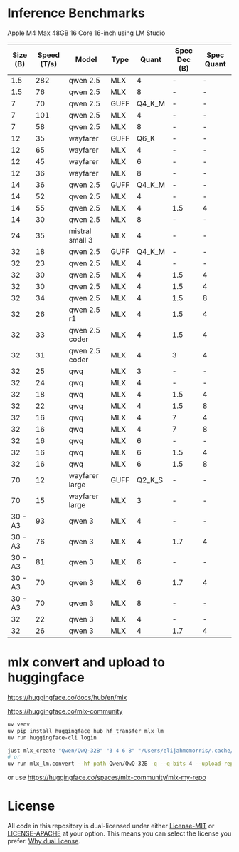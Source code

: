 # Inference Benchmarks
Apple M4 Max 48GB 16 Core 16-inch using LM Studio

| Size (B) | Speed (T/s) | Model           | Type | Quant  | Spec Dec (B) | Spec Quant |
|----------|-------------|-----------------|------|--------|--------------|------------|
| 1.5      | 282         | qwen 2.5        | MLX  | 4      | -            | -          |
| 1.5      | 76          | qwen 2.5        | MLX  | 8      | -            | -          |
| 7        | 70          | qwen 2.5        | GUFF | Q4_K_M | -            | -          |
| 7        | 101         | qwen 2.5        | MLX  | 4      | -            | -          |
| 7        | 58          | qwen 2.5        | MLX  | 8      | -            | -          |
| 12       | 35          | wayfarer        | GUFF | Q6_K   | -            | -          |
| 12       | 65          | wayfarer        | MLX  | 4      | -            | -          |
| 12       | 45          | wayfarer        | MLX  | 6      | -            | -          |
| 12       | 36          | wayfarer        | MLX  | 8      | -            | -          |
| 14       | 36          | qwen 2.5        | GUFF | Q4_K_M | -            | -          |
| 14       | 52          | qwen 2.5        | MLX  | 4      | -            | -          |
| 14       | 55          | qwen 2.5        | MLX  | 4      | 1.5          | 4          |
| 14       | 30          | qwen 2.5        | MLX  | 8      | -            | -          |
| 24       | 35          | mistral small 3 | MLX  | 4      | -            | -          |
| 32       | 18          | qwen 2.5        | GUFF | Q4_K_M | -            | -          |
| 32       | 23          | qwen 2.5        | MLX  | 4      | -            | -          |
| 32       | 30          | qwen 2.5        | MLX  | 4      | 1.5          | 4          |
| 32       | 30          | qwen 2.5        | MLX  | 4      | 1.5          | 4          |
| 32       | 34          | qwen 2.5        | MLX  | 4      | 1.5          | 8          |
| 32       | 26          | qwen 2.5 r1     | MLX  | 4      | 1.5          | 4          |
| 32       | 33          | qwen 2.5 coder  | MLX  | 4      | 1.5          | 4          |
| 32       | 31          | qwen 2.5 coder  | MLX  | 4      | 3            | 4          |
| 32       | 25          | qwq             | MLX  | 3      | -            | -          |
| 32       | 24          | qwq             | MLX  | 4      | -            | -          |
| 32       | 18          | qwq             | MLX  | 4      | 1.5          | 4          |
| 32       | 22          | qwq             | MLX  | 4      | 1.5          | 8          |
| 32       | 16          | qwq             | MLX  | 4      | 7            | 4          |
| 32       | 16          | qwq             | MLX  | 4      | 7            | 8          |
| 32       | 16          | qwq             | MLX  | 6      | -            | -          |
| 32       | 16          | qwq             | MLX  | 6      | 1.5          | 4          |
| 32       | 16          | qwq             | MLX  | 6      | 1.5          | 8          |
| 70       | 12          | wayfarer large  | GUFF | Q2_K_S | -            | -          |
| 70       | 15          | wayfarer large  | MLX  | 3      | -            | -          |
| 30 - A3  | 93          | qwen 3          | MLX  | 4      | -            | -          |
| 30 - A3  | 76          | qwen 3          | MLX  | 4      | 1.7          | 4          |
| 30 - A3  | 81          | qwen 3          | MLX  | 6      | -            | -          |
| 30 - A3  | 70          | qwen 3          | MLX  | 6      | 1.7          | 4          |
| 30 - A3  | 70          | qwen 3          | MLX  | 8      | -            | -          |
| 32       | 22          | qwen 3          | MLX  | 4      | -            | -          |
| 32       | 26          | qwen 3          | MLX  | 4      | 1.7          | 4          |

# mlx convert and upload to huggingface
https://huggingface.co/docs/hub/en/mlx

https://huggingface.co/mlx-community

```bash
uv venv
uv pip install huggingface_hub hf_transfer mlx_lm
uv run huggingface-cli login

just mlx_create "Qwen/QwQ-32B" "3 4 6 8" "/Users/elijahmcmorris/.cache/lm-studio/models" "false"
# or
uv run mlx_lm.convert --hf-path Qwen/QwQ-32B -q --q-bits 4 --upload-repo mlx-community/QwQ-32B-4bit --mlx-path /Users/elijahmcmorris/.cache/lm-studio/models/mlx-community/QwQ-32B-4bit
```
or use https://huggingface.co/spaces/mlx-community/mlx-my-repo

# License
All code in this repository is dual-licensed under either [License-MIT](./LICENSE-MIT) or [LICENSE-APACHE](./LICENSE-Apache) at your option. This means you can select the license you prefer. [Why dual license](https://github.com/bevyengine/bevy/issues/2373).
